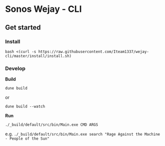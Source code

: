 # Sonos Wejay - CLI

## Get started

### Install

```
bash <(curl -s https://raw.githubusercontent.com/Iteam1337/wejay-cli/master/install/install.sh)
```

### Develop

**Build**

`dune build`

or

`dune build --watch`

**Run**

`./_build/default/src/bin/Main.exe CMD ARGS`

e.g. `./_build/default/src/bin/Main.exe search "Rage Against the Machine - People of the Sun"`
